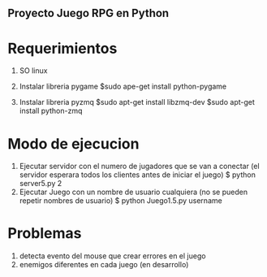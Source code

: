 ## Proyecto Juego RPG en Python

# Requerimientos

1) SO linux

2) Instalar libreria pygame
  $sudo ape-get install python-pygame
3) Instalar libreria pyzmq
  $sudo apt-get install libzmq-dev
  $sudo apt-get install python-zmq

# Modo de ejecucion

1) Ejecutar servidor con el numero de jugadores que se van a conectar (el servidor esperara todos los clientes antes de iniciar el juego)
  $ python server5.py  2
2) Ejecutar Juego con un nombre de usuario cualquiera (no se pueden repetir nombres de usuario)
  $ python Juego1.5.py username

# Problemas

1) detecta evento del mouse que crear errores en el juego
2) enemigos diferentes en cada juego (en desarrollo)
